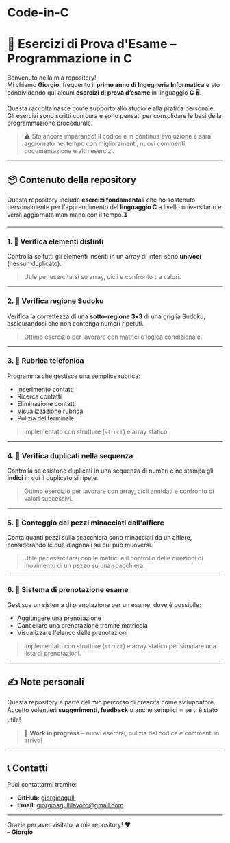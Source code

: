 # Code-in-C
# 🧠 Esercizi di Prova d'Esame – Programmazione in C

Benvenuto nella mia repository!  
Mi chiamo **Giorgio**, frequento il **primo anno di Ingegneria Informatica** e sto condividendo qui alcuni **esercizi di prova d’esame** in linguaggio **C** 🖥️.

Questa raccolta nasce come supporto allo studio e alla pratica personale.  
Gli esercizi sono scritti con cura e sono pensati per consolidare le basi della programmazione procedurale.

> ⚠️ Sto ancora imparando! Il codice è in continua evoluzione e sarà aggiornato nel tempo con miglioramenti, nuovi commenti, documentazione e altri esercizi.

---

## 📦 Contenuto della repository

Questa repository include **esercizi fondamentali** che ho sostenuto personalmente per l'apprendimento del **linguaggio C** a livello universitario e verrà aggiornata man mano con il tempo.⏳

---

### 1. 🔢 Verifica elementi distinti
Controlla se tutti gli elementi inseriti in un array di interi sono **univoci** (nessun duplicato).  
> Utile per esercitarsi su array, cicli e confronto tra valori.

---

### 2. 🧩 Verifica regione Sudoku
Verifica la correttezza di una **sotto-regione 3x3** di una griglia Sudoku, assicurandosi che non contenga numeri ripetuti.  
> Ottimo esercizio per lavorare con matrici e logica condizionale.

---

### 3. 📇 Rubrica telefonica
Programma che gestisce una semplice rubrica:  
- Inserimento contatti  
- Ricerca contatti  
- Eliminazione contatti  
- Visualizzazione rubrica  
- Pulizia del terminale  

> Implementato con strutture (`struct`) e array statico.

---

### 4. 🔢 Verifica duplicati nella sequenza
Controlla se esistono duplicati in una sequenza di numeri e ne stampa gli **indici** in cui il duplicato si ripete.  
> Ottimo esercizio per lavorare con array, cicli annidati e confronto di valori successivi.

---

### 5. 🧩 Conteggio dei pezzi minacciati dall'alfiere
Conta quanti pezzi sulla scacchiera sono minacciati da un alfiere, considerando le due diagonali su cui può muoversi.  
> Utile per esercitarsi con le matrici e il controllo delle direzioni di movimento di un pezzo su una scacchiera.

---

### 6. 📇 Sistema di prenotazione esame
Gestisce un sistema di prenotazione per un esame, dove è possibile:
- Aggiungere una prenotazione
- Cancellare una prenotazione tramite matricola
- Visualizzare l'elenco delle prenotazioni  
> Implementato con strutture (`struct`) e array statico per simulare una lista di prenotazioni.

---


## ✍️ Note personali

Questa repository è parte del mio percorso di crescita come sviluppatore.  
Accetto volentieri **suggerimenti, feedback** o anche semplici ⭐ se ti è stato utile!

> 🚀 **Work in progress** – nuovi esercizi, pulizia del codice e commenti in arrivo!

---

## 📞 Contatti

Puoi contattarmi tramite:
- **GitHub**: [giorgioagulli](https://github.com/Giollaccio-exe)
- **Email**: [giorgioagullilavoro@gmail.com](mailto:giorgioagullilavoro@gmail.com)

---

Grazie per aver visitato la mia repository! ❤️  
**– Giorgio**
